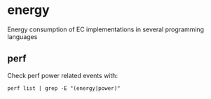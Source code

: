 # energy
Energy consumption of EC implementations in several programming languages

## perf
Check perf power related events with:

    perf list | grep -E "(energy|power)"
